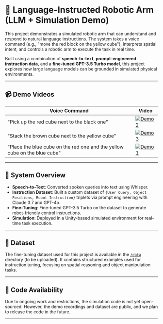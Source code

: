 # 🤖 Language-Instructed Robotic Arm (LLM + Simulation Demo)

This project demonstrates a simulated robotic arm that can understand and respond to natural language instructions. The system takes a voice command (e.g., "move the red block on the yellow cube"), interprets spatial intent, and controls a robotic arm to execute the task in real time.

Built using a combination of **speech-to-text**, **prompt-engineered instruction data**, and a **fine-tuned GPT-3.5 Turbo model**, this project explores how large language models can be grounded in simulated physical environments.

---

## 📹 Demo Videos

| Voice Command | Video |
|---------------|-------|
| "Pick up the red cube next to the black one" | [![Demo 2](https://img.youtube.com/vi/5sRKFwPjiTE/0.jpg)](https://youtube.com/shorts/5sRKFwPjiTE) |
| "Stack the brown cube next to the yellow cube" | [![Demo 3](https://img.youtube.com/vi/Fj-wdPBOoEY/0.jpg)](https://youtube.com/shorts/Fj-wdPBOoEY) |
| "Place the blue cube on the red one and the yellow cube on the blue cube" | [![Demo 1](https://img.youtube.com/vi/5JA7fOdkMO8/0.jpg)](https://youtube.com/shorts/5JA7fOdkMO8) |

---

## 🧠 System Overview

- **Speech-to-Text**: Converted spoken queries into text using Whisper.
- **Instruction Dataset**: Built a custom dataset of `{User Query, Object Positions, Robot Instruction}` triplets via prompt engineering with Claude 3.7 and GPT-4o.
- **Fine-Tuning**: Fine-tuned GPT-3.5 Turbo on the dataset to generate robot-friendly control instructions.
- **Simulation**: Deployed in a Unity-based simulated environment for real-time task execution.

---

## 📁 Dataset

The fine-tuning dataset used for this project is available in the [`/data`](./data) directory (to be uploaded). It contains structured examples used for instruction tuning, focusing on spatial reasoning and object manipulation tasks.

---

## 🚧 Code Availability

Due to ongoing work and restrictions, the simulation code is not yet open-sourced. However, the demo recordings and dataset are public, and we plan to release the code in the future.

---
